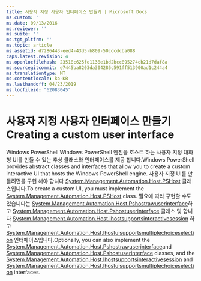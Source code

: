 ```yaml
---
title: 사용자 지정 사용자 인터페이스 만들기 | Microsoft Docs
ms.custom: ''
ms.date: 09/13/2016
ms.reviewer: ''
ms.suite: ''
ms.tgt_pltfrm: ''
ms.topic: article
ms.assetid: d7286443-eed4-43d5-b809-50cdcdcba088
caps.latest.revision: 4
ms.openlocfilehash: 23518c625fe1138e1bd2bcc895274cb21d7daf8a
ms.sourcegitcommit: e7445ba8203da304286c591ff513900ad1c244a4
ms.translationtype: MT
ms.contentlocale: ko-KR
ms.lasthandoff: 04/23/2019
ms.locfileid: "62083045"
---
```

# <a name="creating-a-custom-user-interface"></a><span data-ttu-id="c7964-102">사용자 지정 사용자 인터페이스 만들기</span><span class="sxs-lookup"><span data-stu-id="c7964-102">Creating a custom user interface</span></span>

<span data-ttu-id="c7964-103">Windows PowerShell Windows PowerShell 엔진을 호스트 하는 사용자 지정 대화형 UI를 만들 수 있는 추상 클래스와 인터페이스를 제공 합니다.</span><span class="sxs-lookup"><span data-stu-id="c7964-103">Windows PowerShell provides abstract classes and interfaces that allow you to create a custom interactive UI that hosts the Windows PowerShell engine.</span></span> <span data-ttu-id="c7964-104">사용자 지정 UI를 만들려면를 구현 해야 합니다 [System.Management.Automation.Host.PSHost](/dotnet/api/System.Management.Automation.Host.PSHost) 클래스입니다.</span><span class="sxs-lookup"><span data-stu-id="c7964-104">To create a custom UI, you must implement the [System.Management.Automation.Host.PSHost](/dotnet/api/System.Management.Automation.Host.PSHost) class.</span></span> <span data-ttu-id="c7964-105">필요에 따라 구현할 수도 있습니다는 [System.Management.Automation.Host.Pshostrawuserinterface](/dotnet/api/System.Management.Automation.Host.PSHostRawUserInterface)하 고 [System.Management.Automation.Host.Pshostuserinterface](/dotnet/api/System.Management.Automation.Host.PSHostUserInterface) 클래스 및 합니다 [System.Management.Automation.Host.Ihostsupportsinteractivesession](/dotnet/api/System.Management.Automation.Host.IHostSupportsInteractiveSession) 하 고 [System.Management.Automation.Host.Ihostuisupportsmultiplechoiceselection](/dotnet/api/System.Management.Automation.Host.IHostUISupportsMultipleChoiceSelection) 인터페이스입니다.</span><span class="sxs-lookup"><span data-stu-id="c7964-105">Optionally, you can also implement the [System.Management.Automation.Host.Pshostrawuserinterface](/dotnet/api/System.Management.Automation.Host.PSHostRawUserInterface)and [System.Management.Automation.Host.Pshostuserinterface](/dotnet/api/System.Management.Automation.Host.PSHostUserInterface) classes, and the [System.Management.Automation.Host.Ihostsupportsinteractivesession](/dotnet/api/System.Management.Automation.Host.IHostSupportsInteractiveSession) and [System.Management.Automation.Host.Ihostuisupportsmultiplechoiceselection](/dotnet/api/System.Management.Automation.Host.IHostUISupportsMultipleChoiceSelection) interfaces.</span></span>
